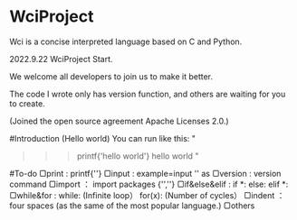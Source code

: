 # WciProject

Wci is a concise interpreted language based on C and Python.

2022.9.22 WciProject Start.

We welcome all developers to join us to make it better.

The code I wrote only has version function, and others are waiting for you to create.

(Joined the open source agreement Apache Licenses 2.0.)


#Introduction
(Hello world)
You can run like this:
"
>>>printf{'hello world'}
hello world
"

#To-do
▢print : printf{''}
▢input : example=input '' as
▢version : version command
▢import ： import packages {'',''}
▢if&else&elif : if *: else: elif *:
▢while&for : while: (Infinite loop） for(x): (Number of cycles）
▢indent ：four spaces (as the same of the most popular language.)
▢others
